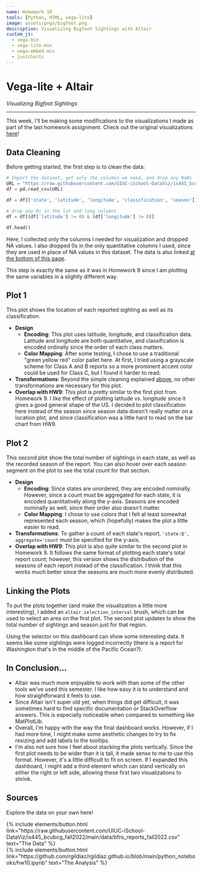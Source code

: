 ```yaml
---
name: Homework 10
tools: [Python, HTML, vega-lite]
image: assets/pngs/bigfoot.png
description: Visualizing Bigfoot Sightings with Altair
custom_js:
  - vega.min
  - vega-lite.min
  - vega-embed.min
  - justcharts
---
```


# Vega-lite + Altair

_Visualizing Bigfoot Sightings_

---

This week, I'll be making some modifications to the visualizations I made as part of the last homework assignment. Check out the original visualizations [here](https://starboard.gg/nb/nzlt018)!

## Data Cleaning

Before getting started, the first step is to clean the data:

```py
# Import the dataset, get only the columns we need, and drop any NaNs
URL = "https://raw.githubusercontent.com/UIUC-iSchool-DataViz/is445_bcubcg_fall2022/main/data/bfro_reports_fall2022.csv"
df = pd.read_csv(URL)

df = df[['state', 'latitude', 'longitude', 'classification', 'season']].dropna()

# drop any 0s in the lat and long columns
df = df[(df['latitude'] != 0) & (df['longitude'] != 0)]

df.head()
```

Here, I collected only the columns I needed for visualization and dropped NA values. I also dropped 0s in the only quantitative columns I used, since they are used in place of NA values in this dataset. The data is also linked [at the bottom of this page](#sources).

This step is exactly the same as it was in Homework 9 since I am plotting the same variables in a slightly different way.

## Plot 1

This plot shows the location of each reported sighting as well as its classification.

<vegachart schema-url="{{ site.baseurl }}/assets/json/w10_chart1.json" style="width: 100%"></vegachart>

- **Design**
  - **Encoding**: This plot uses latitude, longitude, and classification data. Latitude and longitude are both quantitative, and classification is encoded ordinally since the order of each class matters.
  - **Color Mapping**: After some testing, I chose to use a traditional "green yellow red" color pallet here. At first, I tried using a grayscale scheme for Class A and B reports so a more prominent accent color could be used for Class C, but I found it harder to read.
- **Transformations**: Beyond the simple cleaning explained [above](#data-cleaning), no other transformations are necessary for this plot.
- **Overlap with HW9**: This plot is pretty similar to the first plot from Homework 9. I like the effect of plotting latitude vs. longitude since it gives a good general shape of the US. I decided to plot classification here instead of the season since season data doesn't really matter on a location plot, and since classification was a little hard to read on the bar chart from HW9.


## Plot 2

This second plot show the total number of sightings in each state, as well as the recorded season of the report. You can also hover over each season segment on the plot to see the total count for that section.

<vegachart schema-url="{{ site.baseurl }}/assets/json/w10_chart2.json" style="width: 100%"></vegachart>

- **Design**
  - **Encoding**: Since states are unordered, they are encoded nominally. However, since a count must be aggregated for each state, it is encoded quantitatively along the y-axis. Seasons are encoded nominally as well, since their order also doesn't matter.
  - **Color Mapping**: I chose to use colors that I felt at least somewhat represented each season, which (hopefully) makes the plot a little easier to read.
- **Transformations**: To gather a count of each state's report, `'state:Q', aggregate='count` must be specified for the y-axis. 
- **Overlap with HW9**: This plot is also quite similar to the second plot in Homework 9. It follows the same format of plotting each state's total report count; however, this version shows the distribution of the seasons of each report instead of the classification. I think that this works much better since the seasons are much more evenly distributed.

## Linking the Plots

To put the plots together (and make the visualization a little more interesting), I added an `altair.selection_interval` brush, which can be used to select an area on the first plot. The second plot updates to show the total number of sightings and season just for that region.

<vegachart schema-url="{{ site.baseurl }}/assets/json/w10_dashboard.json" style="width: 100%"></vegachart>

Using the selector on this dashboard can show some interesting data. It seems like some sightings were logged incorrectly (there is a report for Washington that's in the middle of the Pacific Ocean?).

## In Conclusion...

- Altair was much more enjoyable to work with than some of the other tools we've used this semester. I like how easy it is to understand and how straightforward it feels to use.
- Since Altair isn't super old yet, when things did get difficult, it was sometimes hard to find specific documentation or StackOverflow answers. This is especially noticeable when compared to something like MatPlotLib.
- Overall, I'm happy with the way the final dashboard works. However, if I had more time, I might make some aesthetic changes to try to fix resizing and add labels to the tooltips. 
- I'm also not sure how I feel about stacking the plots vertically. Since the first plot needs to be wider than it is tall, it made sense to me to use this format. However, it's a little difficult to fit on screen. If I expanded this dashboard, I might add a third element which can stand vertically on either the right or left side, allowing these first two visualizations to shrink.

<!-- these are written in a combo of html and liquid -->

## Sources

Explore the data on your own here!

<div class="left">
{% include elements/button.html link="https://raw.githubusercontent.com/UIUC-iSchool-DataViz/is445_bcubcg_fall2022/main/data/bfro_reports_fall2022.csv" text="The Data" %}
</div>

<div class="right">
{% include elements/button.html link="https://github.com/rgildiaz/rgildiaz.github.io/blob/main/python_notebooks/hw10.ipynb" text="The Analysis" %}
</div>
